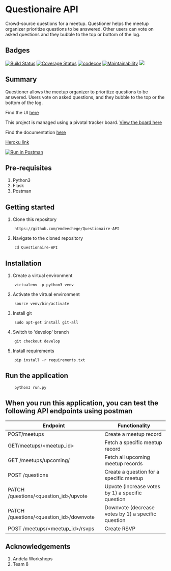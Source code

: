 # Questionaire API

Crowd-source questions for a meetup. Questioner helps the meetup organizer prioritize questions to be answered. Other users can vote on asked questions and they bubble to the top or bottom of the log.

Badges
----------------
[![Build Status](https://www.travis-ci.org/emdeechege/Questionaire-API.svg?branch=develop)](https://www.travis-ci.org/emdeechege/Questionaire-API)
[![Coverage Status](https://coveralls.io/repos/github/emdeechege/Questionaire-API/badge.svg)](https://coveralls.io/github/emdeechege/Questionaire-API)
[![codecov](https://codecov.io/gh/emdeechege/Questionaire-API/branch/develop/graph/badge.svg)](https://codecov.io/gh/emdeechege/Questionaire-API)
[![Maintainability](https://api.codeclimate.com/v1/badges/ffd17ba2407696810c0d/maintainability)](https://codeclimate.com/github/emdeechege/Questionaire-API/maintainability)
![](https://img.shields.io/github/license/emdeechege/Questionaire-API.svg)


Summary
--------
Questioner allows the meetup organizer to prioritize questions to be answered. Users vote on asked questions, and they bubble to the top or the bottom of the log.

Find the UI [here](https://github.com/emdeechege/Questioner/tree/gh-pages)

This project is managed using a pivotal tracker board. [View the board here](https://www.pivotaltracker.com/n/projects/2235156)

Find the documentation [here](https://documenter.getpostman.com/view/5550526/RznHGwbr)

[Heroku link](https://uniquequestioner.herokuapp.com)

[![Run in Postman](https://run.pstmn.io/button.svg)](https://app.getpostman.com/run-collection/71ff9e20905a7f90c3a6)

Pre-requisites
----------------------
1. Python3
2. Flask
3. Postman

Getting started
--------------------
1. Clone this repository
```
    https://github.com/emdeechege/Questionaire-API
```

2. Navigate to the cloned repository
```
    cd Questionaire-API
```

Installation
---------------------------------
1. Create a virtual environment
```
    virtualenv -p python3 venv
```

2. Activate the virtual environment
```
    source venv/bin/activate
```

3. Install git
```
    sudo apt-get install git-all
```

4. Switch to 'develop' branch
```
    git checkout develop
```

5. Install requirements
```
    pip install -r requirements.txt
```
Run the application
---------------------------------
```
    python3 run.py
```

When you run this application, you can test the following API endpoints using postman
-----------------------------------------------

| Endpoint | Functionality |
----------|---------------
POST/meetups | Create a meetup record
GET/meetups/&lt;meetup_id&gt; | Fetch a specific meetup record
GET /meetups/upcoming/ | Fetch all upcoming meetup records
POST /questions | Create a question for a specific meetup
PATCH /questions/&lt;question_id&gt;/upvote | Upvote (increase votes by 1) a specific question
PATCH /questions/&lt;question_id&gt;/downvote | Downvote (decrease votes by 1) a specific question
POST /meetups/&lt;meetup_id&gt;/rsvps | Create RSVP

Acknowledgements
--------------------------------
1. Andela Workshops
2. Team 8
